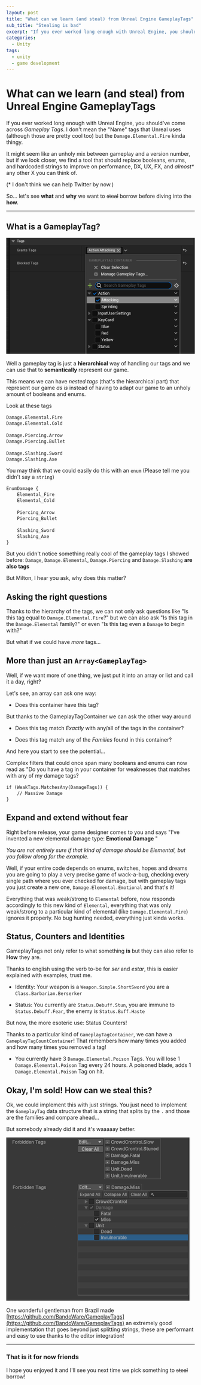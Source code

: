 ```yaml
---
layout: post
title: "What can we learn (and steal) from Unreal Engine GameplayTags"
sub_title: "Stealing is bad"
excerpt: "If you ever worked long enough with Unreal Engine, you should've come across _Gameplay Tags_. I don't mean the "Name" tags that Unreal uses (although those are pretty cool too) but the `Damage.Elemental.Fire kinda thingy."
categories:
  - Unity
tags:
  - unity
  - game development
---
```

# What can we learn (and steal) from Unreal Engine GameplayTags
If you ever worked long enough with Unreal Engine, you should've come across _Gameplay Tags_. I don't mean the "Name" tags that Unreal uses (although those are pretty cool too) but the `Damage.Elemental.Fire` kinda thingy.

It might seem like an unholy mix between gameplay and a version number, but if we look closer, we find a tool that should replace booleans, enums, and hardcoded strings to improve on performance, DX, UX, FX, and _almost*_ any other X you can think of.

(* I don't think we can help Twitter by now.)

So... let's see **what** and **why** we want to ~~steal~~ borrow before diving into the **how.**

---

## What is a GameplayTag?

![](/assets/images/gameplaytags/unreal.webp)

Well a gameplay tag is just a **hierarchical** way of handling our tags and we can use that to **semantically** represent our game.

This means we can have _nested tags_ (that's the hierarchical part) that represent our game _as is_ instead of having to adapt our game to an unholy amount of booleans and enums.

Look at these tags

```
Damage.Elemental.Fire
Damage.Elemental.Cold

Damage.Piercing.Arrow
Damage.Piercing.Bullet

Damage.Slashing.Sword
Damage.Slashing.Axe
```

You may think that we could easily do this with an `enum` (Please tell me you didn't say a `string`)

```
EnumDamage {
	Elemental_Fire
	Elemental_Cold

	Piercing_Arrow
	Piercing_Bullet

	Slashing_Sword
	Slashing_Axe
}
```

But you didn't notice something really cool of the gameplay tags I showed before: `Damage`, `Damage.Elemental`, `Damage.Piercing` and `Damage.Slashing` **are also tags**

But Milton, I hear you ask, why does this matter?

## Asking the right questions

Thanks to the hierarchy of the tags, we can not only ask questions like "Is this tag equal to `Damage.Elemental.Fire`?" but we can also ask "Is this tag in the `Damage.Elemental` family?" or even "Is this tag even a `Damage` to begin with?"

But what if we could have _more_ tags...

## More than just an `Array<GameplayTag>`

Well, if we want more of one thing, we just put it into an array or list and call it a day, right?

Let's see, an array can ask one way:

- Does this container have this tag?

But thanks to the GameplayTagContainer we can ask the other way around

- Does this tag match _Exactly_ with any/all of the tags in the container?

- Does this tag match any of the _Families_ found in this container?

And here you start to see the potential...

Complex filters that could once span many booleans and enums can now read as "Do you have a tag in your container for weaknesses that matches with any of my damage tags?

```
if (WeakTags.MatchesAny(DamageTags)) {
	// Massive Damage
}
```

## Expand and extend without fear

Right before release, your game designer comes to you and says "I've invented a new elemental damage type: **Emotional Damage** "

_You are not entirely sure if that kind of damage should be Elemental, but you follow along for the example._

Well, if your entire code depends on enums, switches, hopes and dreams you are going to play a very precise game of wack-a-bug, checking every single path where you ever checked for damage, but with gameplay tags you just create a new one, `Damage.Elemental.Emotional` and that's it!

Everything that was weak/strong to `Elemental` before, now responds accordingly to this new kind of `Elemental`, everything that was only weak/strong to a particular kind of elemental (like `Damage.Elemental.Fire`) ignores it properly. No bug hunting needed, everything just kinda works.

## Status, Counters and Identities

GameplayTags not only refer to what something **is** but they can also refer to **How** they are.

Thanks to english using the verb to-be for _ser_ and _estar_, this is easier explained with examples, trust me.

- Identity: Your weapon is a `Weapon.Simple.ShortSword` you are a `Class.Barbarian.Berserker`

- Status: You currently are `Status.Debuff.Stun`, you are immune to `Status.Debuff.Fear`, the enemy is `Status.Buff.Haste`

But now, the more esoteric use: Status Counters!

Thanks to a particular kind of `GameplayTagContainer`, we can have a `GameplayTagCountContainer`! That remembers how many times you added and how many times you removed a tag!

- You currently have 3 `Damage.Elemental.Poison` Tags. You will lose 1 `Damage.Elemental.Poison` Tag every 24 hours. A poisoned blade, adds 1 `Damage.Elemental.Poison` Tag on hit.

## Okay, I'm sold! How can we steal this?

Ok, we could implement this with just strings. You just need to implement the `GameplayTag` data structure that is a string that splits by the `.` and those are the families and compare ahead...

But somebody already did it and it's waaaaay better.

![](/assets/images/gameplaytags/unity.png)

One wonderful gentleman from Brazil made [https://github.com/BandoWare/GameplayTags](https://github.com/BandoWare/GameplayTags) an extremely good implementation that goes beyond just splitting strings, these are performant and easy to use thanks to the editor integration!

---

### That is it for now friends

I hope you enjoyed it and I'll see you next time we pick something to ~~steal~~ borrow!